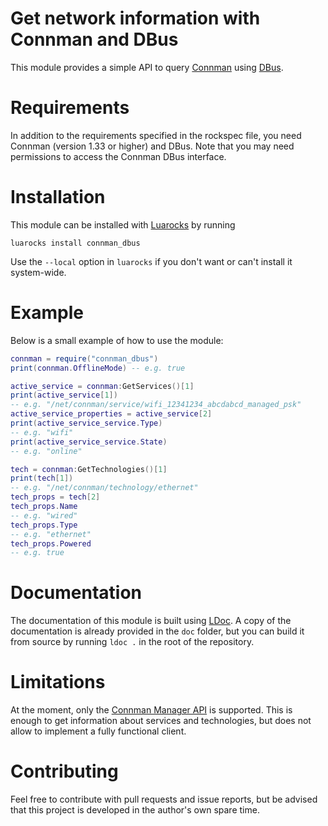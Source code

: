 # Get network information with Connman and DBus

This module provides a simple API to query
[Connman](https://01.org/connman/)
using [DBus](http://dbus.freedesktop.org/).

# Requirements

In addition to the requirements specified in the rockspec file, you need
Connman (version 1.33 or higher) and DBus. Note that you may need permissions
to access the Connman DBus interface.

# Installation

This module can be installed with [Luarocks](http://luarocks.org/) by running

    luarocks install connman_dbus

Use the `--local` option in `luarocks` if you don't want or can't install it
system-wide.

# Example

Below is a small example of how to use the module:

```lua
connman = require("connman_dbus")
print(connman.OfflineMode) -- e.g. true

active_service = connman:GetServices()[1]
print(active_service[1])
-- e.g. "/net/connman/service/wifi_12341234_abcdabcd_managed_psk"
active_service_properties = active_service[2]
print(active_service_service.Type)
-- e.g. "wifi"
print(active_service_service.State)
-- e.g. "online"

tech = connman:GetTechnologies()[1]
print(tech[1])
-- e.g. "/net/connman/technology/ethernet"
tech_props = tech[2]
tech_props.Name
-- e.g. "wired"
tech_props.Type
-- e.g. "ethernet"
tech_props.Powered
-- e.g. true
```

# Documentation

The documentation of this module is built using [LDoc](https://stevedonovan.github.io/ldoc/).
A copy of the documentation is already provided in the `doc` folder,
but you can build it from source by running `ldoc .` in the root of the repository.

# Limitations

At the moment, only
the
[Connman Manager API](https://git.kernel.org/pub/scm/network/connman/connman.git/tree/doc/manager-api.txt) is
supported. This is enough to get information about services and technologies,
but does not allow to implement a fully functional client.

# Contributing

Feel free to contribute with pull requests and issue reports, but be advised
that this project is developed in the author's own spare time.
